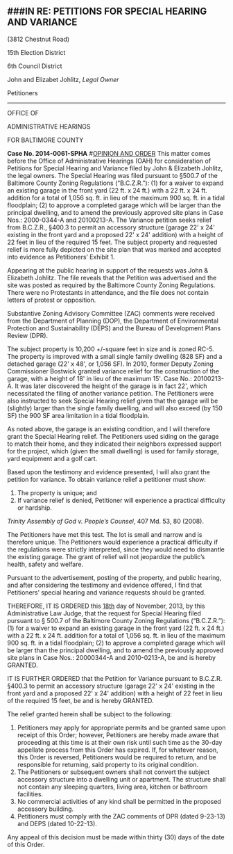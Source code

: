 ###IN RE: PETITIONS FOR SPECIAL HEARING AND VARIANCE
----
(3812 Chestnut Road)

15th Election District

6th Council District

John and Elizabet Johlitz, *Legal Owner*

Petitioners

----
OFFICE OF

ADMINISTRATIVE HEARINGS

FOR BALTIMORE COUNTY

**Case No. 2014-0061-SPHA** #<u>OPINION AND ORDER</u>
This matter comes before the Office of Administrative Hearings (OAH) for consideration of Petitions for Special Hearing and Variance filed by John & Elizabeth Johlitz, the legal owners. The Special Hearing was filed pursuant to §500.7 of the Baltimore County Zoning Regulations (“B.C.Z.R.”): (1) for a waiver to expand an existing garage in the front yard (22 ft. x 24 ft.) with a 22 ft. x 24 ft. addition for a total of 1,056 sq. ft. in lieu of the maximum 900 sq. ft. in a tidal floodplain; (2) to approve a completed garage which will be larger than the principal dwelling, and to amend the previously approved site plans in Case Nos.: 2000-0344-A and 20100213-A. The Variance petition seeks relief from B.C.Z.R., §400.3 to permit an accessory structure (garage 22' x 24' existing in the front yard and a proposed 22' x 24' addition) with a height of 22 feet in lieu of the required 15 feet. The subject property and requested relief is more fully depicted on the site plan that was marked and accepted into evidence as Petitioners’ Exhibit 1.
Appearing at the public hearing in support of the requests was John & Elizabeth Johlitz. The file reveals that the Petition was advertised and the site was posted as required by the Baltimore County Zoning Regulations. There were no Protestants in attendance, and the file does not contain letters of protest or opposition.
Substantive Zoning Advisory Committee (ZAC) comments were received from the Department of Planning (DOP), the Department of Environmental Protection and Sustainability (DEPS) and the Bureau of Development Plans Review (DPR).
The subject property is 10,200 +/-square feet in size and is zoned RC-5. The property is improved with a small single family dwelling (828 SF) and a detached garage (22' x 48', or 1,056 SF). In 2010, former Deputy Zoning Commissioner Bostwick granted variance relief for the construction of the garage, with a height of 18' in lieu of the maximum 15'. Case No.: 20100213-A. It was later discovered the height of the garage is in fact 22', which necessitated the filing of another variance petition. The Petitioners were also instructed to seek Special Hearing relief given that the garage will be (slightly) larger than the single family dwelling, and will also exceed (by 150 SF) the 900 SF area limitation in a tidal floodplain.
As noted above, the garage is an existing condition, and I will therefore grant the Special Hearing relief. The Petitioners used siding on the garage to match their home, and they indicated their neighbors expressed support for the project, which (given the small dwelling) is used for family storage, yard equipment and a golf cart.
Based upon the testimony and evidence presented, I will also grant the petition for variance. To obtain variance relief a petitioner must show:
1. The property is unique; and
2. If variance relief is denied, Petitioner will experience a practical difficulty or hardship.

*Trinity Assembly of God v. People’s Counsel*, 407 Md. 53, 80 (2008).

The Petitioners have met this test. The lot is small and narrow and is therefore unique. The Petitioners would experience a practical difficulty if the regulations were strictly interpreted, since they would need to dismantle the existing garage. The grant of relief will not jeopardize the public’s health, safety and welfare.
Pursuant to the advertisement, posting of the property, and public hearing, and after considering the testimony and evidence offered, I find that Petitioners’ special hearing and variance requests should be granted.
THEREFORE, IT IS ORDERED this <u>18th</u> day of November, 2013, by this Administrative Law Judge, that the request for Special Hearing filed pursuant to § 500.7 of the Baltimore County Zoning Regulations (“B.C.Z.R.”): (1) for a waiver to expand an existing garage in the front yard (22 ft. x 24 ft.) with a 22 ft. x 24 ft. addition for a total of 1,056 sq. ft. in lieu of the maximum 900 sq. ft. in a tidal floodplain; (2) to approve a completed garage which will be larger than the principal dwelling, and to amend the previously approved site plans in Case Nos.: 20000344-A and 2010-0213-A, be and is hereby GRANTED.
IT IS FURTHER ORDERED that the Petition for Variance pursuant to B.C.Z.R. §400.3 to permit an accessory structure (garage 22' x 24' existing in the front yard and a proposed 22' x 24' addition) with a height of 22 feet in lieu of the required 15 feet, be and is hereby GRANTED.
The relief granted herein shall be subject to the following:
1. Petitioners may apply for appropriate permits and be granted same upon receipt of this Order; however, Petitioners are hereby made aware that proceeding at this time is at their own risk until such time as the 30-day appellate process from this Order has expired. If, for whatever reason, this Order is reversed, Petitioners would be required to return, and be responsible for returning, said property to its original condition.
2. The Petitioners or subsequent owners shall not convert the subject accessory structure into a dwelling unit or apartment. The structure shall not contain any sleeping quarters, living area, kitchen or bathroom facilities.
3. No commercial activities of any kind shall be permitted in the proposed accessory building.
4. Petitioners must comply with the ZAC comments of DPR (dated 9-23-13) and DEPS (dated 10-22-13).
Any appeal of this decision must be made within thirty (30) days of the date of this Order.